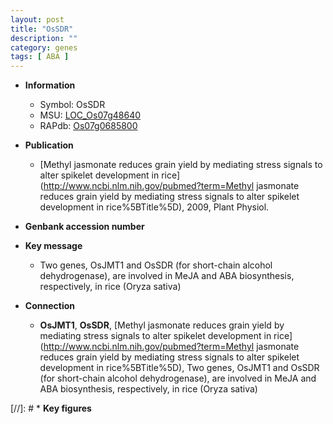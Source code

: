 ```yaml
---
layout: post
title: "OsSDR"
description: ""
category: genes
tags: [ ABA ]
---
```


* **Information**  
    + Symbol: OsSDR  
    + MSU: [LOC_Os07g48640](http://rice.uga.edu/cgi-bin/ORF_infopage.cgi?orf=LOC_Os07g48640)  
    + RAPdb: [Os07g0685800](http://rapdb.dna.affrc.go.jp/viewer/gbrowse_details/irgsp1?name=Os07g0685800)  

* **Publication**  
    + [Methyl jasmonate reduces grain yield by mediating stress signals to alter spikelet development in rice](http://www.ncbi.nlm.nih.gov/pubmed?term=Methyl jasmonate reduces grain yield by mediating stress signals to alter spikelet development in rice%5BTitle%5D), 2009, Plant Physiol.

* **Genbank accession number**  

* **Key message**  
    + Two genes, OsJMT1 and OsSDR (for short-chain alcohol dehydrogenase), are involved in MeJA and ABA biosynthesis, respectively, in rice (Oryza sativa)

* **Connection**  
    + __OsJMT1__, __OsSDR__, [Methyl jasmonate reduces grain yield by mediating stress signals to alter spikelet development in rice](http://www.ncbi.nlm.nih.gov/pubmed?term=Methyl jasmonate reduces grain yield by mediating stress signals to alter spikelet development in rice%5BTitle%5D), Two genes, OsJMT1 and OsSDR (for short-chain alcohol dehydrogenase), are involved in MeJA and ABA biosynthesis, respectively, in rice (Oryza sativa)

[//]: # * **Key figures**  


